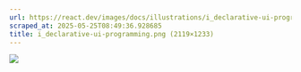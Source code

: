 ```yaml
---
url: https://react.dev/images/docs/illustrations/i_declarative-ui-programming.png
scraped_at: 2025-05-25T08:49:36.928685
title: i_declarative-ui-programming.png (2119×1233)
---
```


![](https://react.dev/images/docs/illustrations/i_declarative-ui-programming.png)

